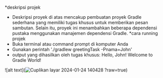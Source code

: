 *deskripsi projek
- Deskripsi proyek di atas mencakup pembuatan proyek Gradle sederhana yang memiliki tugas khusus untuk memberikan pesan sambutan.
  Selain itu, proyek ini menambahkan beberapa dependensi pustaka menggunakan manajemen dependensi Gradle.
*cara running projek
- Buka terminal atau command prompt di komputer Anda
- Gunakan perintah './gradlew greetingTask -Pnama=John'
- output yang dihasilkan oleh tugas khusus: Hello, John! Welcome to Gradle World!



![alt text](![Cuplikan layar 2024-01-24 140428](https://github.com/shultansyafa/belajar-gradle/assets/155574309/c48012db-f3bb-4cc1-81a4-117bd123ee49)
?raw=true)
